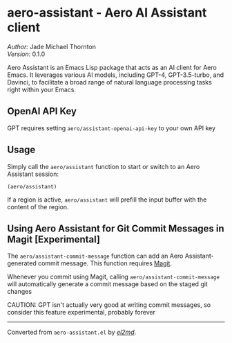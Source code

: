 # aero-assistant - Aero AI Assistant client

_Author:_ Jade Michael Thornton<br>
_Version:_ 0.1.0<br>

Aero Assistant is an Emacs Lisp package that acts as an AI client for Aero Emacs. It leverages
various AI models, including GPT-4, GPT-3.5-turbo, and Davinci, to facilitate a broad range of
natural language processing tasks right within your Emacs.

## OpenAI API Key

GPT requires setting `aero/assistant-openai-api-key` to your own API key

## Usage

Simply call the `aero/assistant` function to start or switch to an Aero Assistant session:

    (aero/assistant)

If a region is active, `aero/assistant` will prefill the input buffer with the content of the
region.

## Using Aero Assistant for Git Commit Messages in Magit [Experimental]

The `aero/assistant-commit-message` function can add an Aero Assistant- generated commit message.
This function requires [Magit](https://github.com/magit/magit).

Whenever you commit using Magit, calling `aero/assistant-commit-message` will automatically
generate a commit message based on the staged git changes

CAUTION: GPT isn't actually very good at writing commit messages, so consider this feature
experimental, probably forever


---
Converted from `aero-assistant.el` by [_el2md_](https://gitlab.com/thornjad/el2md).
